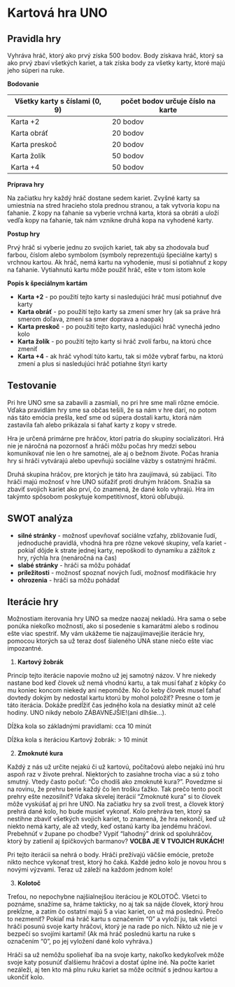 # Kartová hra UNO

## Pravidla hry

Vyhráva hráč, ktorý ako prvý získa 500 bodov. Body získava hráč, ktorý sa ako prvý zbaví všetkých kariet, a tak získa body za všetky karty, ktoré majú jeho súperi na ruke.

**Bodovanie**

| Všetky karty s číslami (0, 9) | počet bodov určuje číslo na karte |
| ------ | ------ |
| Karta +2 | 20 bodov |
| Karta obráť | 20 bodov |
| Karta preskoč | 20 bodov |
| Karta žolík | 50 bodov |
| Karta +4 | 50 bodov |

**Príprava hry**

Na začiatku hry každý hráč dostane sedem kariet. Zvyšné karty sa umiestnia na stred hracieho stola prednou stranou, a tak vytvoria kopu na ťahanie. Z kopy na ťahanie sa vyberie vrchná karta, ktorá sa obráti a uloží vedľa kopy na ťahanie, tak nám vznikne druhá kopa na vyhodené karty.

**Postup hry**

Prvý hráč si vyberie jednu zo svojich kariet, tak aby sa zhodovala buď farbou, číslom alebo symbolom (symboly reprezentujú špeciálne karty) s vrchnou kartou. Ak hráč, nemá kartu na vyhodenie, musí si potiahnuť z kopy na ťahanie. Vytiahnutú kartu môže použiť hráč, ešte v tom istom kole

**Popis k špeciálnym kartám**

- **Karta +2** - po použití tejto karty si nasledujúci hráč musí potiahnuť dve karty
- **Karta obráť** - po použití tejto karty sa zmení smer hry (ak sa práve hrá smerom doľava, zmení sa smer doprava a naopak)
- **Karta preskoč** - po použití tejto karty, nasledujúci hráč vynechá jedno kolo
- **Karta žolík** - po použití tejto karty si hráč zvolí farbu, na ktorú chce zmeniť
- **Karta +4** - ak hráč vyhodí túto kartu, tak si môže vybrať farbu, na ktorú zmení a plus si nasledujúci hráč  potiahne štyri karty

## Testovanie

Pri hre UNO sme sa zabavili a zasmiali, no pri hre sme mali rôzne emócie. Vďaka pravidlám hry sme sa občas tešili, že sa nám v hre darí, no potom nás táto emócia prešla, keď sme od súpera dostali kartu, ktorá nám zastavila ťah alebo prikázala si ťahať karty z kopy v strede.

Hra je určená primárne pre hráčov, ktorí patria do skupiny socializátori. Hrá nie je náročná na pozornosť a hráči môžu počas hry medzi sebou komunikovať nie len o hre samotnej, ale aj o bežnom živote. Počas hrania hry si hráči vytvárajú alebo upevňujú sociálne väzby s ostatnými hráčmi.

Druhá skupina hráčov, pre ktorých je táto hra zaujímavá, sú zabijaci. Títo hráči majú možnosť v hre UNO súťažiť proti druhým hráčom. Snažia sa zbaviť svojich kariet ako prví, čo znamená, že dané kolo vyhrajú. Hra im takýmto spôsobom poskytuje kompetitívnosť, ktorú obľubujú.

## SWOT analýza
- **silné stránky** - možnosť upevňovať sociálne vzťahy, zbližovanie ľudí, jednoduché pravidlá, vhodná hra pre rôzne vekové skupiny, veľa kariet - pokiaľ dôjde k strate jednej karty, nepoškodí to dynamiku a zážitok z hry, rýchla hra (nenáročná na čas)
- **slabé stránky** - hráči sa môžu pohádať
- **príležitosti** - možnosť spoznať nových ľudí, možnosť modifikácie hry
- **ohrozenia** - hráči sa môžu pohádať

## Iterácie hry

Možnostiam iterovania hry UNO sa medze naozaj nekladú. Hra sama o sebe ponúka niekoľko možností, ako si posedenie s kamarátmi alebo s rodinou ešte viac spestriť. My vám ukážeme tie najzaujímavejšie iterácie hry, pomocou ktorých sa už teraz dosť šialeného UNA stane niečo ešte viac impozantné.

1. **Kartový žobrák**

Princíp tejto iterácie napovie možno už jej samotný názov. V hre niekedy nastane bod keď človek už nemá vhodnú kartu, a tak musí ťahať z kôpky čo mu koniec koncom niekedy ani nepomôže. No čo keby človek musel ťahať dovtedy dokým by nedostal kartu ktorú by mohol položiť? Presne o tom je táto iterácia. Dokáže predĺžiť čas jedného kola na desiatky minút až celé hodiny. UNO nikdy nebolo ZÁBAVNEJŠIE!(ani dlhšie…).

Dĺžka kola so základnými pravidlami: cca 10 minút

Dĺžka kola s iteráciou Kartový žobrák: > 10 minút

2. **Zmoknuté kura**

Každý z nás už určite nejakú či už kartovú, počítačovú alebo nejakú inú hru aspoň raz v živote prehral. Niektorých to zasiahne trocha viac a sú z toho smutný. Vtedy často počuť: “Čo chodíš ako zmoknuté kura?”. Povedzme si na rovinu, že prehru berie každý čo len trošku ťažko. Tak prečo tento pocit prehry ešte nezosilniť? Vďaka skvelej iterácií “Zmoknuté kura” si to človek môže vyskúšať aj pri hre UNO. Na začiatku hry sa zvolí trest, a človek ktorý prehrá dané kolo, ho bude musieť vykonať. Kolo prehráva ten, ktorý sa nestihne zbaviť všetkých svojich kariet, to znamená, že hra nekončí, keď už niekto nemá karty, ale až vtedy, keď ostanú karty iba jendému hráčovi. Prebehnúť v župane po chodbe? Vypiť “lahodný” drink od spoluhráčov, ktorý by zatienil aj špičkových barmanov? **VOĽBA JE V TVOJICH RUKÁCH!**

Pri tejto iterácii sa nehrá o body. Hráči prežívajú väčšie emócie, pretože nikto nechce vykonať trest, ktorý ho čaká. Každé jedno kolo je novou hrou s novými výzvami. Teraz už záleží na každom jednom kole!

3. **Kolotoč**

Treťou, no nepochybne najšialnejšou iteráciou je KOLOTOČ. Všetci to poznáme, snažíme sa, hráme takticky, no aj tak sa nájde človek, ktorý hrou prekĺzne, a zatím čo ostatní majú 5 a viac kariet, on už má poslednú. Prečo to nezmeniť? Pokiaľ má hráč kartu s označením “0” a vyloží ju, tak všetci hráči posunú svoje karty hráčovi, ktorý je na rade po nich. Nikto už nie je v bezpečí so svojími kartami! (Ak má hráč poslednú kartu na ruke s označením “0”, po jej vyložení dané kolo vyhráva.)

Hráči sa už nemôžu spoliehať iba na svoje karty, nakoľko kedykoľvek môže svoje katy posunúť ďalšiemu hráčovi a dostať úplne iné. Na počte kariet nezáleži, aj ten kto má plnu ruku kariet sa môže ocitnúť s jednou kartou a ukončiť kolo.
